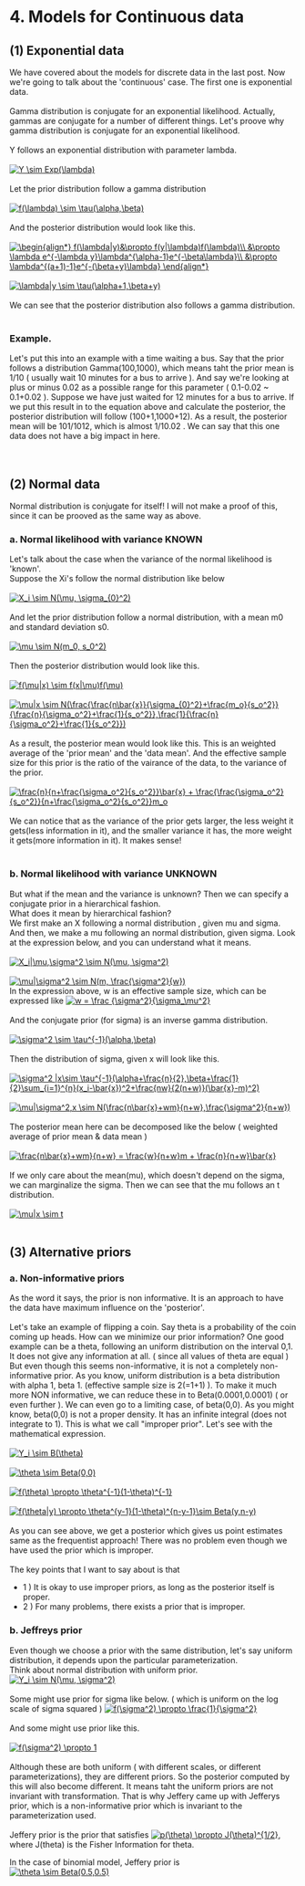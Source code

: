 # 4. Models for Continuous data

## (1) Exponential data
We have covered about the models for discrete data in the last post. Now we're going to talk about the 'continuous' case. The first one is exponential data.
</br>
</br>
Gamma distribution is conjugate for an exponential likelihood. Actually, gammas are conjugate for a number of different things.
Let's proove why gamma distribution is conjugate for an exponential likelihood.
</br>
</br>
Y follows an exponential distribution with parameter lambda.
</br>
</br>
<a href="https://www.codecogs.com/eqnedit.php?latex=Y&space;\sim&space;Exp(\lambda)" target="_blank"><img src="https://latex.codecogs.com/gif.latex?Y&space;\sim&space;Exp(\lambda)" title="Y \sim Exp(\lambda)" /></a>
</br>
</br>
Let the prior distribution follow a gamma distribution
</br>
</br>
<a href="https://www.codecogs.com/eqnedit.php?latex=f(\lambda)&space;\sim&space;\tau(\alpha,\beta)" target="_blank"><img src="https://latex.codecogs.com/gif.latex?f(\lambda)&space;\sim&space;\tau(\alpha,\beta)" title="f(\lambda) \sim \tau(\alpha,\beta)" /></a>
</br>
</br>
And the posterior distribution would look like this.
</br>
</br>
<a href="https://www.codecogs.com/eqnedit.php?latex=\begin{align*}&space;f(\lambda|y)&\propto&space;f(y|\lambda)f(\lambda)\\&space;&\propto&space;\lambda&space;e^{-\lambda&space;y}\lambda^{\alpha-1}e^{-\beta\lambda}\\&space;&\propto&space;\lambda^{(a&plus;1)-1}e^{-(\beta&plus;y)\lambda}&space;\end{align*}" target="_blank"><img src="https://latex.codecogs.com/gif.latex?\begin{align*}&space;f(\lambda|y)&\propto&space;f(y|\lambda)f(\lambda)\\&space;&\propto&space;\lambda&space;e^{-\lambda&space;y}\lambda^{\alpha-1}e^{-\beta\lambda}\\&space;&\propto&space;\lambda^{(a&plus;1)-1}e^{-(\beta&plus;y)\lambda}&space;\end{align*}" title="\begin{align*} f(\lambda|y)&\propto f(y|\lambda)f(\lambda)\\ &\propto \lambda e^{-\lambda y}\lambda^{\alpha-1}e^{-\beta\lambda}\\ &\propto \lambda^{(a+1)-1}e^{-(\beta+y)\lambda} \end{align*}" /></a>
</br>
</br>
<a href="https://www.codecogs.com/eqnedit.php?latex=\lambda|y&space;\sim&space;\tau(\alpha&plus;1,\beta&plus;y)" target="_blank"><img src="https://latex.codecogs.com/gif.latex?\lambda|y&space;\sim&space;\tau(\alpha&plus;1,\beta&plus;y)" title="\lambda|y \sim \tau(\alpha+1,\beta+y)" /></a>
</br>
</br>
We can see that the posterior distribution also follows a gamma distribution.
</br>
</br>
### Example.
Let's put this into an example with a time waiting a bus. Say that the prior follows a distribution Gamma(100,1000), which means taht the prior mean is 1/10 ( usually wait 10 minutes for a bus to arrive ). And say we're looking at plus or minus 0.02 as a possible range for this parameter ( 0.1-0.02 ~ 0.1+0.02 ). Suppose we have just waited for 12 minutes for a bus to arrive. If we put this result in to the equation above and calculate the posterior, the posterior distribution will follow (100+1,1000+12). As a result, the posterior mean will be 101/1012, which is almost 1/10.02 . We can say that this one data does not have a big impact in here.
</br>
</br>
</br>

## (2) Normal data
Normal distribution is conjugate for itself! I will not make a proof of this, since it can be prooved as the same way as above.
</br>

### a. Normal likelihood with variance KNOWN
Let's talk about the case when the variance of the normal likelihood is 'known'.</br>
Suppose the Xi's follow the normal distribution like below
</br>
</br>
<a href="https://www.codecogs.com/eqnedit.php?latex=X_i&space;\sim&space;N(\mu,&space;\sigma_{0}^2)" target="_blank"><img src="https://latex.codecogs.com/gif.latex?X_i&space;\sim&space;N(\mu,&space;\sigma_{0}^2)" title="X_i \sim N(\mu, \sigma_{0}^2)" /></a>
</br>
</br>
And let the prior distribution follow a normal distribution, with a mean m0 and standard deviation s0.
</br>
</br>
<a href="https://www.codecogs.com/eqnedit.php?latex=\mu&space;\sim&space;N(m_0,&space;s_0^2)" target="_blank"><img src="https://latex.codecogs.com/gif.latex?\mu&space;\sim&space;N(m_0,&space;s_0^2)" title="\mu \sim N(m_0, s_0^2)" /></a>
</br>
</br>
Then the posterior distribution would look like this. 
</br>
</br>
<a href="https://www.codecogs.com/eqnedit.php?latex=f(\mu|x)&space;\sim&space;f(x|\mu)f(\mu)" target="_blank"><img src="https://latex.codecogs.com/gif.latex?f(\mu|x)&space;\sim&space;f(x|\mu)f(\mu)" title="f(\mu|x) \sim f(x|\mu)f(\mu)" /></a>
</br>
</br>
<a href="https://www.codecogs.com/eqnedit.php?latex=\mu|x&space;\sim&space;N(\frac{\frac{n\bar{x}}{\sigma_{0}^2}&plus;\frac{m_o}{s_o^2}}{\frac{n}{\sigma_o^2}&plus;\frac{1}{s_o^2}},\frac{1}{\frac{n}{\sigma_o^2}&plus;\frac{1}{s_o^2}})" target="_blank"><img src="https://latex.codecogs.com/gif.latex?\mu|x&space;\sim&space;N(\frac{\frac{n\bar{x}}{\sigma_{0}^2}&plus;\frac{m_o}{s_o^2}}{\frac{n}{\sigma_o^2}&plus;\frac{1}{s_o^2}},\frac{1}{\frac{n}{\sigma_o^2}&plus;\frac{1}{s_o^2}})" title="\mu|x \sim N(\frac{\frac{n\bar{x}}{\sigma_{0}^2}+\frac{m_o}{s_o^2}}{\frac{n}{\sigma_o^2}+\frac{1}{s_o^2}},\frac{1}{\frac{n}{\sigma_o^2}+\frac{1}{s_o^2}})" /></a>
</br>
</br>
As a result, the posterior mean would look like this. This is an weighted average of the 'prior mean' and the 'data mean'. And the effective sample size for this prior is the ratio of the vairance of the data, to the variance of the prior.
</br>
</br>
<a href="https://www.codecogs.com/eqnedit.php?latex=\frac{n}{n&plus;\frac{\sigma_o^2}{s_o^2}}\bar{x}&space;&plus;&space;\frac{\frac{\sigma_o^2}{s_o^2}}{n&plus;\frac{\sigma_o^2}{s_o^2}}m_o" target="_blank"><img src="https://latex.codecogs.com/gif.latex?\frac{n}{n&plus;\frac{\sigma_o^2}{s_o^2}}\bar{x}&space;&plus;&space;\frac{\frac{\sigma_o^2}{s_o^2}}{n&plus;\frac{\sigma_o^2}{s_o^2}}m_o" title="\frac{n}{n+\frac{\sigma_o^2}{s_o^2}}\bar{x} + \frac{\frac{\sigma_o^2}{s_o^2}}{n+\frac{\sigma_o^2}{s_o^2}}m_o" /></a>
</br>
</br>
We can notice that as the variance of the prior gets larger, the less weight it gets(less information in it), and the smaller variance it has, the more weight it gets(more information in it). It makes sense!
</br>
</br>

### b. Normal likelihood with variance UNKNOWN
But what if the mean and the variance is unknown? Then we can specify a conjugate prior in a hierarchical fashion. </br>
What does it mean by hierarchical fashion? </br>
We first make an X following a normal distribution , given mu and sigma. And then, we make a mu following an normal distribution, given sigma. Look at the expression below, and you can understand what it means.
</br>
</br>
<a href="https://www.codecogs.com/eqnedit.php?latex=X_i|\mu,\sigma^2&space;\sim&space;N(\mu,&space;\sigma^2)" target="_blank"><img src="https://latex.codecogs.com/gif.latex?X_i|\mu,\sigma^2&space;\sim&space;N(\mu,&space;\sigma^2)" title="X_i|\mu,\sigma^2 \sim N(\mu, \sigma^2)" /></a>
</br>
</br>
<a href="https://www.codecogs.com/eqnedit.php?latex=\mu|\sigma^2&space;\sim&space;N(m,&space;\frac{\sigma^2}{w})" target="_blank"><img src="https://latex.codecogs.com/gif.latex?\mu|\sigma^2&space;\sim&space;N(m,&space;\frac{\sigma^2}{w})" title="\mu|\sigma^2 \sim N(m, \frac{\sigma^2}{w})" /></a>
</br>
In the expression above, w is an effective sample size, which can be expressed like <a href="https://www.codecogs.com/eqnedit.php?latex=w&space;=&space;\frac&space;{\sigma^2}{\sigma_\mu^2}" target="_blank"><img src="https://latex.codecogs.com/gif.latex?w&space;=&space;\frac&space;{\sigma^2}{\sigma_\mu^2}" title="w = \frac {\sigma^2}{\sigma_\mu^2}" /></a>
</br>
</br>
And the conjugate prior (for sigma) is an inverse gamma distribution.
</br>
</br>
<a href="https://www.codecogs.com/eqnedit.php?latex=\sigma^2&space;\sim&space;\tau^{-1}(\alpha,\beta)" target="_blank"><img src="https://latex.codecogs.com/gif.latex?\sigma^2&space;\sim&space;\tau^{-1}(\alpha,\beta)" title="\sigma^2 \sim \tau^{-1}(\alpha,\beta)" /></a>
</br>
</br>
Then the distribution of sigma, given x will look like this.
</br>
</br>
<a href="https://www.codecogs.com/eqnedit.php?latex=\sigma^2&space;|x\sim&space;\tau^{-1}(\alpha&plus;\frac{n}{2},\beta&plus;\frac{1}{2}\sum_{i=1}^{n}(x_i-\bar{x})^2&plus;\frac{nw}{2(n&plus;w)}(\bar{x}-m)^2)" target="_blank"><img src="https://latex.codecogs.com/gif.latex?\sigma^2&space;|x\sim&space;\tau^{-1}(\alpha&plus;\frac{n}{2},\beta&plus;\frac{1}{2}\sum_{i=1}^{n}(x_i-\bar{x})^2&plus;\frac{nw}{2(n&plus;w)}(\bar{x}-m)^2)" title="\sigma^2 |x\sim \tau^{-1}(\alpha+\frac{n}{2},\beta+\frac{1}{2}\sum_{i=1}^{n}(x_i-\bar{x})^2+\frac{nw}{2(n+w)}(\bar{x}-m)^2)" /></a>
</br>
</br>
<a href="https://www.codecogs.com/eqnedit.php?latex=\mu|\sigma^2,x&space;\sim&space;N(\frac{n\bar{x}&plus;wm}{n&plus;w},\frac{\sigma^2}{n&plus;w})" target="_blank"><img src="https://latex.codecogs.com/gif.latex?\mu|\sigma^2,x&space;\sim&space;N(\frac{n\bar{x}&plus;wm}{n&plus;w},\frac{\sigma^2}{n&plus;w})" title="\mu|\sigma^2,x \sim N(\frac{n\bar{x}+wm}{n+w},\frac{\sigma^2}{n+w})" /></a>
</br>
</br>
The posterior mean here can be decomposed like the below ( weighted average of prior mean & data mean )
</br>
</br>
<a href="https://www.codecogs.com/eqnedit.php?latex=\frac{n\bar{x}&plus;wm}{n&plus;w}&space;=&space;\frac{w}{n&plus;w}m&space;&plus;&space;\frac{n}{n&plus;w}\bar{x}" target="_blank"><img src="https://latex.codecogs.com/gif.latex?\frac{n\bar{x}&plus;wm}{n&plus;w}&space;=&space;\frac{w}{n&plus;w}m&space;&plus;&space;\frac{n}{n&plus;w}\bar{x}" title="\frac{n\bar{x}+wm}{n+w} = \frac{w}{n+w}m + \frac{n}{n+w}\bar{x}" /></a>
</br>
</br>
If we only care about the mean(mu), which doesn't depend on the sigma, we can marginalize the sigma. Then we can see that
the mu follows an t distribution.
</br>
</br>
<a href="https://www.codecogs.com/eqnedit.php?latex=\mu|x&space;\sim&space;t" target="_blank"><img src="https://latex.codecogs.com/gif.latex?\mu|x&space;\sim&space;t" title="\mu|x \sim t" /></a>
</br>
</br>

## (3) Alternative priors
### a. Non-informative priors
As the word it says, the prior is non informative. It is an approach to have the data have maximum influence on the 'posterior'.
</br>
</br>
Let's take an example of flipping a coin. Say theta is a probability of the coin coming up heads. How can we minimize our prior information? One good example can be a theta, following an uniform distribution on the interval 0,1. It does not give any information at all. ( since all values of theta are equal ) But even though this seems non-informative, it is not a completely non-informative prior. As you know, uniform distribution is a beta distribution with alpha 1, beta 1. (effective sample size is 2(=1+1) ). To make it much more NON informative, we can reduce these in to Beta(0.0001,0.0001) ( or even further ). We can even go to a limiting case, of beta(0,0). As you might know, beta(0,0) is not a proper density. It has an infinite integral (does not integrate to 1). This is what we call "improper prior". Let's see with the mathematical expression.
</br>
</br>
<a href="https://www.codecogs.com/eqnedit.php?latex=Y_i&space;\sim&space;B(\theta)" target="_blank"><img src="https://latex.codecogs.com/gif.latex?Y_i&space;\sim&space;B(\theta)" title="Y_i \sim B(\theta)" /></a>
</br>
</br>
<a href="https://www.codecogs.com/eqnedit.php?latex=\theta&space;\sim&space;Beta(0,0)" target="_blank"><img src="https://latex.codecogs.com/gif.latex?\theta&space;\sim&space;Beta(0,0)" title="\theta \sim Beta(0,0)" /></a>
</br>
</br>
<a href="https://www.codecogs.com/eqnedit.php?latex=f(\theta)&space;\propto&space;\theta^{-1}(1-\theta)^{-1}" target="_blank"><img src="https://latex.codecogs.com/gif.latex?f(\theta)&space;\propto&space;\theta^{-1}(1-\theta)^{-1}" title="f(\theta) \propto \theta^{-1}(1-\theta)^{-1}" /></a>
</br>
</br>
<a href="https://www.codecogs.com/eqnedit.php?latex=f(\theta|y)&space;\propto&space;\theta^{y-1}(1-\theta)^{n-y-1}\sim&space;Beta(y,n-y)" target="_blank"><img src="https://latex.codecogs.com/gif.latex?f(\theta|y)&space;\propto&space;\theta^{y-1}(1-\theta)^{n-y-1}\sim&space;Beta(y,n-y)" title="f(\theta|y) \propto \theta^{y-1}(1-\theta)^{n-y-1}\sim Beta(y,n-y)" /></a>
</br>
</br>
As you can see above, we get a posterior which gives us point estimates same as the frequentist approach! There was no problem even though we have used the prior which is improper.
</br>
</br>
The key points that I want to say about is that
</br>
 - 1 ) It is okay to use improper priors, as long as the posterior itself is proper.</br>
 - 2 ) For many problems, there exists a prior that is improper.

### b. Jeffreys prior
Even though we choose a prior with the same distribution, let's say uniform distribution, it depends upon the particular parameterization. 
</br>
Think about normal distribution with uniform prior.</br>
<a href="https://www.codecogs.com/eqnedit.php?latex=Y_i&space;\sim&space;N(\mu,&space;\sigma^2)" target="_blank"><img src="https://latex.codecogs.com/gif.latex?Y_i&space;\sim&space;N(\mu,&space;\sigma^2)" title="Y_i \sim N(\mu, \sigma^2)" /></a>
</br>
</br>
Some might use prior for sigma like below. ( which is uniform on the log scale of sigma squared )
<a href="https://www.codecogs.com/eqnedit.php?latex=f(\sigma^2)&space;\propto&space;\frac{1}{\sigma^2}" target="_blank"><img src="https://latex.codecogs.com/gif.latex?f(\sigma^2)&space;\propto&space;\frac{1}{\sigma^2}" title="f(\sigma^2) \propto \frac{1}{\sigma^2}" /></a>
</br>
</br>
And some might use prior like this.
</br>
</br>
<a href="https://www.codecogs.com/eqnedit.php?latex=f(\sigma^2)&space;\propto&space;1" target="_blank"><img src="https://latex.codecogs.com/gif.latex?f(\sigma^2)&space;\propto&space;1" title="f(\sigma^2) \propto 1" /></a>
</br>
</br>
Although these are both uniform ( with different scales, or different parameterizations), they are different priors. So the posterior computed by this will also become different. It means taht the uniform priors are not invariant with transformation. That is why Jeffery came up with Jefferys prior, which is a non-informative prior which is invariant to the parameterization used.
</br>
</br>
Jeffery prior is the prior that satisfies <a href="https://www.codecogs.com/eqnedit.php?latex=p(\theta)&space;\propto&space;J(\theta)^{1/2}" target="_blank"><img src="https://latex.codecogs.com/gif.latex?p(\theta)&space;\propto&space;J(\theta)^{1/2}" title="p(\theta) \propto J(\theta)^{1/2}" /></a>, where J(theta) is the Fisher Information for theta.

In the case of binomial model, Jeffery prior is 
</br>
<a href="https://www.codecogs.com/eqnedit.php?latex=\theta&space;\sim&space;Beta(0.5,0.5)" target="_blank"><img src="https://latex.codecogs.com/gif.latex?\theta&space;\sim&space;Beta(0.5,0.5)" title="\theta \sim Beta(0.5,0.5)" /></a>
